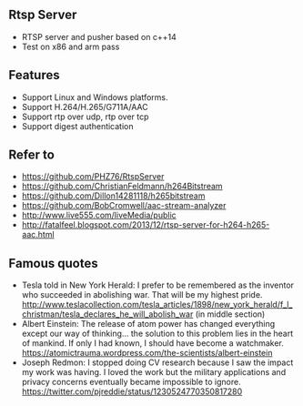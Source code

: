 ## Rtsp Server
- RTSP server and pusher based on c++14
- Test on x86 and arm pass

## Features
 - Support Linux and Windows platforms.
 - Support H.264/H.265/G711A/AAC
 - Support rtp over udp, rtp over tcp
 - Support digest authentication

## Refer to
- https://github.com/PHZ76/RtspServer
- https://github.com/ChristianFeldmann/h264Bitstream
- https://github.com/Dillon14281118/h265bitstream
- https://github.com/BobCromwell/aac-stream-analyzer
- http://www.live555.com/liveMedia/public
- http://fatalfeel.blogspot.com/2013/12/rtsp-server-for-h264-h265-aac.html

## Famous quotes 
- Tesla told in New York Herald: I prefer to be remembered as the inventor who succeeded in abolishing war. That will be my highest pride.
http://www.teslacollection.com/tesla_articles/1898/new_york_herald/f_l_christman/tesla_declares_he_will_abolish_war (in middle section)
- Albert Einstein: The release of atom power has changed everything except our way of thinking... the solution to this problem lies in the heart of mankind. If only I had known, I should have become a watchmaker.
https://atomictrauma.wordpress.com/the-scientists/albert-einstein
- Joseph Redmon: I stopped doing CV research because I saw the impact my work was having. I loved the work but the military applications and privacy concerns eventually became impossible to ignore.
https://twitter.com/pjreddie/status/1230524770350817280
